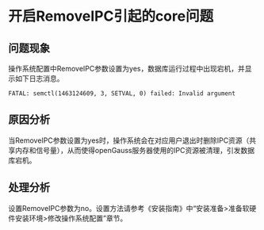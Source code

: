 # 开启RemoveIPC引起的core问题

## 问题现象<a name="zh-cn_topic_0283136554_section54529241124"></a>

操作系统配置中RemoveIPC参数设置为yes，数据库运行过程中出现宕机，并显示如下日志消息。

```
FATAL: semctl(1463124609, 3, SETVAL, 0) failed: Invalid argument
```

## 原因分析<a name="zh-cn_topic_0283136554_section444545621213"></a>

当RemoveIPC参数设置为yes时，操作系统会在对应用户退出时删除IPC资源（共享内存和信号量），从而使得openGauss服务器使用的IPC资源被清理，引发数据库宕机。

## 处理分析<a name="zh-cn_topic_0283136554_section10754612151312"></a>

设置RemoveIPC参数为no。设置方法请参考《安装指南》中“安装准备\>准备软硬件安装环境\>修改操作系统配置”章节。

